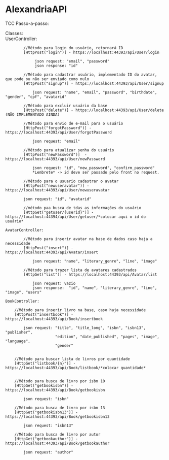 # AlexandriaAPI
TCC
Passo-a-passo:

 Classes:	
	UserController:			

			//Método para login do usuário, retornará ID
 			[HttpPost("login")] - https://localhost:44393/api/User/login
			
 				 json request: "email", "password"
				 json response: "id"

			//Método para cadastrar usuário, implementado ID do avatar, que pode ou não ser enviado como nulo 
 			[HttpPost("signup")] - https://localhost:44393/api/User/signup	
			
 				json request: "name", "email", "password", "birthdate", "gender", "cpf", "avatarid"

			//Método para excluir usuário da base
 			[HttpPost("delete")] - https://localhost:44393/api/User/delete (NÃO IMPLEMENTADO AINDA)			

			//Método para envio de e-mail para o usuário
 			[HttpPost("forgotPassword")] - https://localhost:44393/api/User/forgotPassword				

 				json request: "email"

			//Método para atualizar senha do usuário
 			[HttpPost("newPassword")]  - https://localhost:44393/api/User/newPassword				

 				json request: "id", "new_password", "confirm_password"
				*Lembrete* -> id deve ser passado pelo front no request.
				
			//Método para o usuario cadastrar o avatar
			[HttpPost("newuseravatar")] - https://localhost:44393/api/User/newuseravatar
			
			json request: "id", "avatarid"
 
			//método paa busca de tdas as informações do usuário
			[HttpGet("getuser/{userid}")] - https://localhost:44394/api/User/getuser/*colocar aqui o id do usuário*
	
	AvatarController:
	
			//Método para inserir avatar na base de dados caso haja a necessidade 
			[HttpPost("insert")] - https://localhost:44393/api/Avatar/insert
			
				json request: "name", "literary_genre", "line", "image"
				
			//Método para trazer lista de avatares cadastrados	
			[HttpGet("list")] - https://localhost:44393/api/Avatar/list	
			
				json request: vazio
				json response:  "id", "name", "literary_genre", "line", "image", "users"
				
	BookController:

		//Método para inserir livro na base, caso haja necessidade
		[HttpPost("insertbook")] - https://localhost:44393/api/Book/insertbook
		
			json request: "title", "title_long", "isbn", "isbn13", "publisher",
						  "edition", "date_published", "pages", "image", "language",
						  "gender"


		//Método para buscar lista de livros por quantidade
		[HttpGet("listbook/{n}")] - https://localhost:44393/api/Book/listbook/*colocar quantidade*
		
		
		//Método para busca de livro por isbn 10		
		[HttpGet("getbookisbn")] - https://localhost:44393/api/Book/getbookisbn
				
			json request: "isbn"

		//Método para busca de livro por isbn 13		
		[HttpGet("getbookisbn13")] - https://localhost:44393/api/Book/getbookisbn13
				
			json request: "isbn13"

		//Método para busca de livro por autor
		[HttpGet("getbookauthor")] - https://localhost:44393/api/Book/getbookauthor
		
			json request: "author"			
				
				

